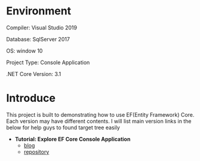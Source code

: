 # Environment

Compiler: Visual Studio 2019

Database: SqlServer 2017

OS: window 10

Project Type: Console Application

.NET Core Version: 3.1

 # Introduce

This project is built to demonstrating how to use EF(Entity Framework) Core. Each version may have different contents. I will list main version links in the below for help guys to found target tree easily

- **Tutorial: Explore EF Core Console Application**
  - [blog](https://voltwu.github.io/blog/csharp/2020/02/25/Tutorial-Explore-EF-Core-Console-Application/)
  - [repository](https://github.com/voltwu/C-Sharp-Console-Application-EF-Core-Example/tree/b1e4c8a75245f4bd569b8c0b7cca586523db96f4)
